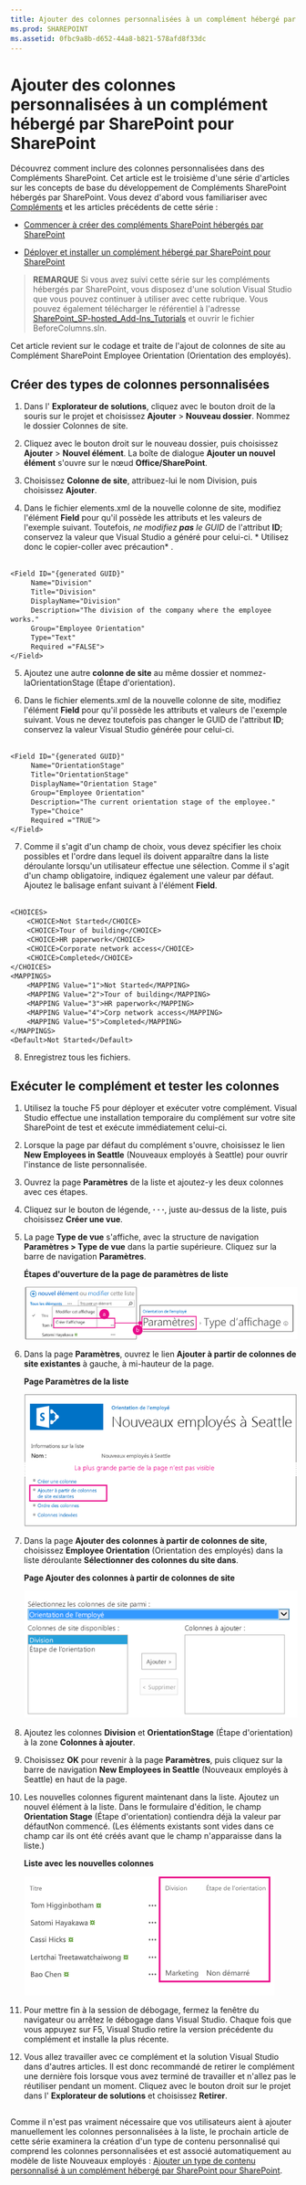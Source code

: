 ```yaml
---
title: Ajouter des colonnes personnalisées à un complément hébergé par SharePoint pour SharePoint
ms.prod: SHAREPOINT
ms.assetid: 0fbc9a8b-d652-44a8-b821-578afd8f33dc
---
```



# Ajouter des colonnes personnalisées à un complément hébergé par SharePoint pour SharePoint
Découvrez comment inclure des colonnes personnalisées dans des Compléments SharePoint.
Cet article est le troisième d'une série d'articles sur les concepts de base du développement de Compléments SharePoint hébergés par SharePoint. Vous devez d'abord vous familiariser avec  [Compléments](sharepoint-add-ins.md) et les articles précédents de cette série :
  
    
    


-  [Commencer à créer des compléments SharePoint hébergés par SharePoint](get-started-creating-sharepoint-hosted-sharepoint-add-ins.md)
    
  
-  [Déployer et installer un complément hébergé par SharePoint pour SharePoint](deploy-and-install-a-sharepoint-hosted-sharepoint-add-in.md)
    
  

> **REMARQUE**
> Si vous avez suivi cette série sur les compléments hébergés par SharePoint, vous disposez d'une solution Visual Studio que vous pouvez continuer à utiliser avec cette rubrique. Vous pouvez également télécharger le référentiel à l'adresse  [SharePoint_SP-hosted_Add-Ins_Tutorials](https://github.com/OfficeDev/SharePoint_SP-hosted_Add-Ins_Tutorials) et ouvrir le fichier BeforeColumns.sln.
  
    
    

Cet article revient sur le codage et traite de l'ajout de colonnes de site au Complément SharePoint Employee Orientation (Orientation des employés).
## Créer des types de colonnes personnalisées


  
    
    

1. Dans l' **Explorateur de solutions**, cliquez avec le bouton droit de la souris sur le projet et choisissez **Ajouter** > **Nouveau dossier**. Nommez le dossier Colonnes de site.
    
  
2. Cliquez avec le bouton droit sur le nouveau dossier, puis choisissez **Ajouter** > **Nouvel élément**. La boîte de dialogue **Ajouter un nouvel élément** s'ouvre sur le nœud **Office/SharePoint**.
    
  
3. Choisissez **Colonne de site**, attribuez-lui le nom Division, puis choisissez **Ajouter**.
    
  
4. Dans le fichier elements.xml de la nouvelle colonne de site, modifiez l'élément **Field** pour qu'il possède les attributs et les valeurs de l'exemple suivant. Toutefois, *ne modifiez **pas** le GUID*  de l'attribut **ID**; conservez la valeur que Visual Studio a généré pour celui-ci. * Utilisez donc le copier-coller avec précaution*  .
    
  ```
  
<Field ID="{generated GUID}"
       Name="Division" 
       Title="Division" 
       DisplayName="Division" 
       Description="The division of the company where the employee works." 
       Group="Employee Orientation" 
       Type="Text" 
       Required ="FALSE">
</Field>
  ```

5. Ajoutez une autre **colonne de site** au même dossier et nommez-laOrientationStage (Étape d'orientation).
    
  
6. Dans le fichier elements.xml de la nouvelle colonne de site, modifiez l'élément **Field** pour qu'il possède les attributs et valeurs de l'exemple suivant. Vous ne devez toutefois pas changer le GUID de l'attribut **ID**; conservez la valeur Visual Studio générée pour celui-ci.
    
  ```
  
<Field ID="{generated GUID}"
       Name="OrientationStage" 
       Title="OrientationStage"
       DisplayName="Orientation Stage" 
       Group="Employee Orientation" 
       Description="The current orientation stage of the employee." 
       Type="Choice"
       Required ="TRUE">
</Field>
  ```

7. Comme il s'agit d'un champ de choix, vous devez spécifier les choix possibles et l'ordre dans lequel ils doivent apparaître dans la liste déroulante lorsqu'un utilisateur effectue une sélection. Comme il s'agit d'un champ obligatoire, indiquez également une valeur par défaut. Ajoutez le balisage enfant suivant à l'élément **Field**.
    
  ```
  
<CHOICES>
      <CHOICE>Not Started</CHOICE>
      <CHOICE>Tour of building</CHOICE>
      <CHOICE>HR paperwork</CHOICE>
      <CHOICE>Corporate network access</CHOICE>
      <CHOICE>Completed</CHOICE>
</CHOICES>
<MAPPINGS>
      <MAPPING Value="1">Not Started</MAPPING>
      <MAPPING Value="2">Tour of building</MAPPING>
      <MAPPING Value="3">HR paperwork</MAPPING>
      <MAPPING Value="4">Corp network access</MAPPING>
      <MAPPING Value="5">Completed</MAPPING>
</MAPPINGS>
<Default>Not Started</Default>
  ```

8. Enregistrez tous les fichiers.
    
  

## Exécuter le complément et tester les colonnes


  
    
    

1. Utilisez la touche F5 pour déployer et exécuter votre complément. Visual Studio effectue une installation temporaire du complément sur votre site SharePoint de test et exécute immédiatement celui-ci. 
    
  
2. Lorsque la page par défaut du complément s'ouvre, choisissez le lien **New Employees in Seattle** (Nouveaux employés à Seattle) pour ouvrir l'instance de liste personnalisée.
    
  
3. Ouvrez la page **Paramètres** de la liste et ajoutez-y les deux colonnes avec ces étapes.
    
1. Cliquez sur le bouton de légende, **· · ·**, juste au-dessus de la liste, puis choisissez **Créer une vue**.
    
  
2. La page **Type de vue** s'affiche, avec la structure de navigation **Paramètres > Type de vue** dans la partie supérieure. Cliquez sur la barre de navigation **Paramètres**.
    
   **Étapes d'ouverture de la page de paramètres de liste**

  

     ![Liste Nouveaux employés de Seattle avec le bouton de légende et l'élément Créer un affichage en surbrillance comme étape 1. Ensuite, flèche vers la page Créer un affichage avec le chemin de navigation Paramètres en surbrillance.](images/6c119cae-adf8-42ff-9890-f3aa1e11719d.png)
  

    
    
  
3. Dans la page **Paramètres**, ouvrez le lien **Ajouter à partir de colonnes de site existantes** à gauche, à mi-hauteur de la page.
    
   **Page Paramètres de la liste**

  

     ![Page de paramètres d'instance de liste avec le lien pour l'ajout de colonnes à partir des colonnes de site en surbrillance.](images/a8698b77-b9d2-40f6-89f6-ccc3c6e06073.png)
  

    
    
  
4. Dans la page **Ajouter des colonnes à partir de colonnes de site**, choisissez **Employee Orientation** (Orientation des employés) dans la liste déroulante **Sélectionner des colonnes du site dans**.
    
   **Page Ajouter des colonnes à partir de colonnes de site**

  

     ![Contrôle de sélection de colonne SharePoint, avec l'option Manuel de l'employé sélectionnée dans la liste déroulante portant le libellé Sélectionner des colonnes de site.](images/3b33c622-c52a-45fd-8ea1-d7f307539753.png)
  

    
    
  
5. Ajoutez les colonnes **Division** et **OrientationStage** (Étape d'orientation) à la zone **Colonnes à ajouter**.
    
  
6. Choisissez **OK** pour revenir à la page **Paramètres**, puis cliquez sur la barre de navigation **New Employees in Seattle** (Nouveaux employés à Seattle) en haut de la page.
    
  
4. Les nouvelles colonnes figurent maintenant dans la liste. Ajoutez un nouvel élément à la liste. Dans le formulaire d'édition, le champ **Orientation Stage** (Étape d'orientation) contiendra déjà la valeur par défautNon commencé. (Les éléments existants sont vides dans ce champ car ils ont été créés avant que le champ n'apparaisse dans la liste.)
    
   **Liste avec les nouvelles colonnes**

  

     ![Liste avec les nouvelles colonnes Division et Étape d'orientation.](images/d4e17424-c06b-4635-aab8-4912cee5fe35.png)
  

    
    
  
5. Pour mettre fin à la session de débogage, fermez la fenêtre du navigateur ou arrêtez le débogage dans Visual Studio. Chaque fois que vous appuyez sur F5, Visual Studio retire la version précédente du complément et installe la plus récente.
    
  
6. Vous allez travailler avec ce complément et la solution Visual Studio dans d'autres articles. Il est donc recommandé de retirer le complément une dernière fois lorsque vous avez terminé de travailler et n'allez pas le réutiliser pendant un moment. Cliquez avec le bouton droit sur le projet dans l' **Explorateur de solutions** et choisissez **Retirer**.
    
  

## 
<a name="Nextsteps"> </a>

Comme il n'est pas vraiment nécessaire que vos utilisateurs aient à ajouter manuellement les colonnes personnalisées à la liste, le prochain article de cette série examinera la création d'un type de contenu personnalisé qui comprend les colonnes personnalisées et est associé automatiquement au modèle de liste Nouveaux employés :  [Ajouter un type de contenu personnalisé à un complément hébergé par SharePoint pour SharePoint](add-a-custom-content-type-to-a-sharepoint-hostedsharepoint-add-in.md). 
  
    
    

